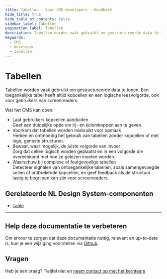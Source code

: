 ```yaml
---
title: Tabellen · Voor CMS-developers · Handboek
hide_title: true
hide_table_of_contents: false
sidebar_label: Tabellen
pagination_label: Tabellen
description: Tabellen worden vaak gebruikt om gestructureerde data te tonen. Een toegankelijke tabel heeft altijd kopcellen en een logische leesvolgorde, ook voor gebruikers van screenreaders.
keywords:
  - CMS
  - developer
  - tabellen
---
```


# Tabellen

Tabellen worden vaak gebruikt om gestructureerde data te tonen. Een toegankelijke tabel heeft altijd kopcellen en een logische leesvolgorde, ook voor gebruikers van screenreaders.

Wat het CMS kan doen:

- Laat gebruikers kopcellen aanduiden  
  Geef een duidelijke optie om rij- en kolomkoppen aan te geven.
- Voorkom dat tabellen worden misbruikt voor opmaak  
  Herken en ontmoedig het gebruik van tabellen zonder kopcellen of met lege, geneste structuren.
- Bewaar, waar mogelijk, de juiste volgorde van invoer  
  Zorg dat cellen logisch worden geplaatst en in een volgorde die overeenkomt met hoe ze gelezen moeten worden.
- Waarschuw bij complexe of foutgevoelige tabellen  
  Detecteer signalen van ontoegankelijke tabellen, zoals samengevoegde cellen of ontbrekende kopcellen, en geef feedback als de structuur lastig te begrijpen kan zijn voor screenreaders.

## Gerelateerde NL Design System-componenten

- [Table](/table)

---

## Help deze documentatie te verbeteren

Om ervoor te zorgen dat deze documentatie nuttig, relevant en up-to-date is, kun je een wijziging voorstellen via [Github](https://github.com/nl-design-system/documentatie).

## Vragen

Heb je een vraag? Twijfel niet en [neem contact op met het kernteam](../../project/kernteam.mdx).
